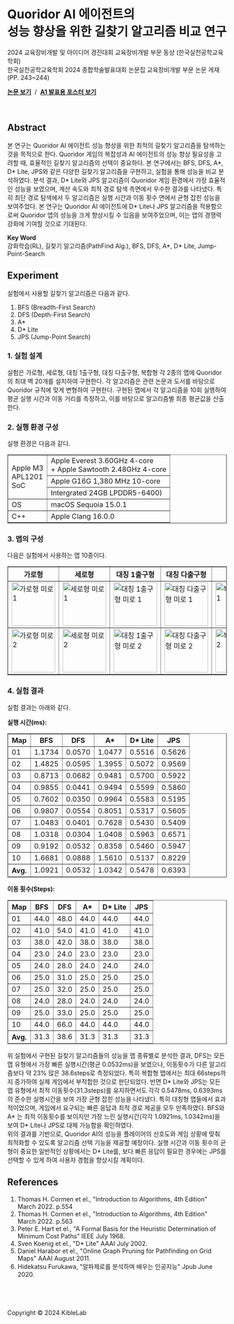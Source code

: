 # Quoridor AI 에이전트의 <br /> 성능 향상을 위한 길찾기 알고리즘 비교 연구

2024 교육장비개발 및 아이디어 경진대회 교육장비개발 부문 동상 (한국실천공학교육학회) <br />
한국실천공학교육학회 2024 종합학술발표대회 논문집 교육장비개발 부문 논문 게재 (PP. 243~244) <br />

**[논문 보기](https://github.com/user-attachments/files/18301757/Quoridor.AI.pdf)** &nbsp;/&nbsp;
**[A1 발표용 포스터 보기](https://github.com/user-attachments/files/18301733/A1.PPT.pdf)**

<br />

## Abstract

본 연구는 Quoridor AI 에이전트 성능 향상을 위한 최적의 길찾기 알고리즘을 탐색하는 것을 목적으로 한다. Quoridor 게임의 복잡성과 AI 에이전트의 성능 향상 필요성을 고려할 때, 효율적인 길찾기 알고리즘의 선택이 중요하다. 본 연구에서는 BFS, DFS, A*, D* Lite, JPS와 같은 다양한 길찾기 알고리즘을 구현하고, 실험을 통해 성능을 비교 분석하였다. 분석 결과, D* Lite와 JPS 알고리즘이 Quoridor 게임 환경에서 가장 효율적인 성능을 보였으며, 계산 속도와 최적 경로 탐색 측면에서 우수한 결과를 나타냈다. 특히 최단 경로 탐색에서 두 알고리즘은 실행 시간과 이동 횟수 면에서 균형 잡힌 성능을 보여주었다. 본 연구는 Quoridor AI 에이전트에 D* Lite나 JPS 알고리즘을 적용함으로써 Quoridor 앱의 성능을 크게 향상시킬 수 있음을 보여주었으며, 이는 앱의 경쟁력 강화에 기여할 것으로 기대된다.

**Key Word** <br /> 강화학습(RL), 길찾기 알고리즘(PathFind Alg.), BFS, DFS, A*, D* Lite, Jump-Point-Search

## Experiment

실험에서 사용할 길찾기 알고리즘은 다음과 같다.

1. BFS (Breadth-First Search)
2. DFS (Depth-First Search)
3. A\*
4. D\* Lite
5. JPS (Jump-Point Search)

### 1. 실험 설계

실험은 가로형, 세로형, 대칭 1출구형, 대칭 다출구형, 복합형 각 2종의 맵에 Quoridor의 최대 벽 20개를 설치하여 구현한다. 각 알고리즘은 관련 논문과 도서를 바탕으로 Quoridor 규칙에 맞게 변형하여 구현한다. 구현된 맵에서 각 알고리즘을 10회 실행하여 평균 실행 시간과 이동 거리를 측정하고, 이를 바탕으로 알고리즘별 최종 평균값을 산출한다.

### 2. 실행 환경 구성

실행 환경은 다음과 같다.

<table border="1">
  <tr>
    <td rowspan="3">
      Apple M3<br>
      APL1201<br>
      SoC
    </td>
    <td>Apple Everest 3.60GHz 4-core<br>+ Apple Sawtooth 2.48GHz 4-core</td>
  </tr>
  <tr>
    <td>Apple G16G 1,380 MHz 10-core</td>
  </tr>
  <tr>
    <td>Intergrated 24GB LPDDR5-6400)</td>
  </tr>
  <tr>
    <td>OS</td>
    <td>macOS Sequoia 15.0.1</td>
  </tr>
  <tr>
    <td>C++</td>
    <td>Apple Clang 16.0.0</td>
  </tr>
</table>

### 3. 맵의 구성

다음은 실험에서 사용하는 맵 10종이다.

<table border="1" cellpadding="10">
  <tr>
    <th>가로형</th>
    <th>세로형</th>
    <th>대칭 1출구형</th>
    <th>대칭 다출구형</th>
    <th>복합형</th>
  </tr>
  <tr>
    <td><img src="https://github.com/user-attachments/assets/991a19c5-763c-45b7-9835-25140f744c14" alt="가로형 미로 1" width="100"></td>
    <td><img src="https://github.com/user-attachments/assets/72997a34-77f3-4156-9ccf-e31a41fc80a7" alt="세로형 미로 1" width="100"></td>
    <td><img src="https://github.com/user-attachments/assets/83e37786-0016-407b-8dc1-ab577deda5d7" alt="대칭 1출구형 미로 1" width="100"></td>
    <td><img src="https://github.com/user-attachments/assets/308a1b91-e3c8-4553-895a-02d265399078" alt="대칭 다출구형 미로 1" width="100"></td>
    <td><img src="https://github.com/user-attachments/assets/07f27283-d768-490b-93dc-3d97c54bb792" alt="복합형 미로 1" width="100"></td>
  </tr>
  <tr>
    <td><img src="https://github.com/user-attachments/assets/6b9646b5-705d-4c2e-a7aa-f05e9dea230f" alt="가로형 미로 2" width="100"></td>
    <td><img src="https://github.com/user-attachments/assets/25abfa25-a96e-470f-b59a-282aff5a7028" alt="세로형 미로 2" width="100"></td>
    <td><img src="https://github.com/user-attachments/assets/9d4ddf53-4a20-4250-8eba-2a19a3e7afae" alt="대칭 1출구형 미로 2" width="100"></td>
    <td><img src="https://github.com/user-attachments/assets/8e25d578-cfd2-465f-8251-c4544b343688" alt="대칭 다출구형 미로 2" width="100"></td>
    <td><img src="https://github.com/user-attachments/assets/2905e7c7-3981-44b0-ba7d-4aea8f83aace" alt="복합형 미로 2" width="100"></td>
  </tr>
</table>

### 4. 실험 결과

실험 결과는 아래와 같다.

**실행 시간(ms):**

<table border="1" cellpadding="5">
  <thead>
    <tr>
      <th>Map</th>
      <th>BFS</th>
      <th>DFS</th>
      <th>A*</th>
      <th>D* Lite</th>
      <th>JPS</th>
    </tr>
  </thead>
  <tbody>
    <tr>
      <td>01</td>
      <td>1.1734</td>
      <td>0.0570</td>
      <td>1.0477</td>
      <td>0.5516</td>
      <td>0.5626</td>
    </tr>
    <tr>
      <td>02</td>
      <td>1.4825</td>
      <td>0.0595</td>
      <td>1.3955</td>
      <td>0.5072</td>
      <td>0.9569</td>
    </tr>
    <tr>
      <td>03</td>
      <td>0.8713</td>
      <td>0.0682</td>
      <td>0.9481</td>
      <td>0.5700</td>
      <td>0.5922</td>
    </tr>
    <tr>
      <td>04</td>
      <td>0.9855</td>
      <td>0.0441</td>
      <td>0.9494</td>
      <td>0.5599</td>
      <td>0.5860</td>
    </tr>
    <tr>
      <td>05</td>
      <td>0.7602</td>
      <td>0.0350</td>
      <td>0.9964</td>
      <td>0.5583</td>
      <td>0.5195</td>
    </tr>
    <tr>
      <td>06</td>
      <td>0.9807</td>
      <td>0.0554</td>
      <td>0.8051</td>
      <td>0.5317</td>
      <td>0.5605</td>
    </tr>
    <tr>
      <td>07</td>
      <td>1.0483</td>
      <td>0.0401</td>
      <td>0.7628</td>
      <td>0.5430</td>
      <td>0.5409</td>
    </tr>
    <tr>
      <td>08</td>
      <td>1.0318</td>
      <td>0.0304</td>
      <td>1.0408</td>
      <td>0.5963</td>
      <td>0.6571</td>
    </tr>
    <tr>
      <td>09</td>
      <td>0.9192</td>
      <td>0.0532</td>
      <td>0.8358</td>
      <td>0.5460</td>
      <td>0.5947</td>
    </tr>
    <tr>
      <td>10</td>
      <td>1.6681</td>
      <td>0.0888</td>
      <td>1.5610</td>
      <td>0.5137</td>
      <td>0.8229</td>
    </tr>
  </tbody>
  <tfoot>
    <tr>
      <th>Avg.</th>
      <td>1.0921</td>
      <td>0.0532</td>
      <td>1.0342</td>
      <td>0.5478</td>
      <td>0.6393</td>
    </tr>
  </tfoot>
</table>

**이동 횟수(Steps):**

<table border="1" cellpadding="5">
  <thead>
    <tr>
      <th>Map</th>
      <th>BFS</th>
      <th>DFS</th>
      <th>A*</th>
      <th>D* Lite</th>
      <th>JPS</th>
    </tr>
  </thead>
  <tbody>
    <tr>
      <td>01</td>
      <td>44.0</td>
      <td>48.0</td>
      <td>44.0</td>
      <td>44.0</td>
      <td>44.0</td>
    </tr>
    <tr>
      <td>02</td>
      <td>41.0</td>
      <td>54.0</td>
      <td>41.0</td>
      <td>41.0</td>
      <td>41.0</td>
    </tr>
    <tr>
      <td>03</td>
      <td>38.0</td>
      <td>42.0</td>
      <td>38.0</td>
      <td>38.0</td>
      <td>38.0</td>
    </tr>
    <tr>
      <td>04</td>
      <td>23.0</td>
      <td>24.0</td>
      <td>23.0</td>
      <td>23.0</td>
      <td>23.0</td>
    </tr>
    <tr>
      <td>05</td>
      <td>24.0</td>
      <td>28.0</td>
      <td>24.0</td>
      <td>24.0</td>
      <td>24.0</td>
    </tr>
    <tr>
      <td>06</td>
      <td>25.0</td>
      <td>31.0</td>
      <td>25.0</td>
      <td>25.0</td>
      <td>25.0</td>
    </tr>
    <tr>
      <td>07</td>
      <td>25.0</td>
      <td>32.0</td>
      <td>25.0</td>
      <td>25.0</td>
      <td>25.0</td>
    </tr>
    <tr>
      <td>08</td>
      <td>24.0</td>
      <td>28.0</td>
      <td>24.0</td>
      <td>24.0</td>
      <td>24.0</td>
    </tr>
    <tr>
      <td>09</td>
      <td>25.0</td>
      <td>33.0</td>
      <td>25.0</td>
      <td>25.0</td>
      <td>25.0</td>
    </tr>
    <tr>
      <td>10</td>
      <td>44.0</td>
      <td>66.0</td>
      <td>44.0</td>
      <td>44.0</td>
      <td>44.0</td>
    </tr>
  </tbody>
  <tfoot>
    <tr>
      <th>Avg.</th>
      <td>31.3</td>
      <td>38.6</td>
      <td>31.3</td>
      <td>31.3</td>
      <td>31.3</td>
    </tr>
  </tfoot>
</table>

위 실험에서 구현된 길찾기 알고리즘들의 성능을 맵 종류별로 분석한 결과, DFS는 모든 맵 유형에서 가장 빠른 실행시간(평균 0.0532ms)을 보였으나, 이동횟수가 다른 알고리즘보다 약 23% 많은 38.6steps로 측정되었다. 특히 복합형 맵에서는 최대 66steps까지 증가하여 실제 게임에서 부적합한 것으로 판단되었다. 반면 D* Lite와 JPS는 모든 맵 유형에서 최적 이동횟수(31.3steps)를 유지하면서도 각각 0.5478ms, 0.6393ms의 준수한 실행시간을 보여 가장 균형 잡힌 성능을 나타냈다. 특히 대칭형 맵들에서 효과적이었으며, 게임에서 요구되는 빠른 응답과 최적 경로 제공을 모두 만족하였다. BFS와 A* 는 최적 이동횟수를 보이지만 가장 느린 실행시간(각각 1.0921ms, 1.0342ms)을 보여 D* Lite나 JPS로 대체 가능함을 확인하였다.
<br>
위의 결과를 기반으로, Quoridor AI의 성능을 플레이어의 선호도와 게임 상황에 맞춰 최적화할 수 있도록 알고리즘 선택 기능을 제공할 예정이다. 실행 시간과 이동 횟수의 균형이 중요한 일반적인 상황에서는 D* Lite를, 보다 빠른 응답이 필요한 경우에는 JPS를 선택할 수 있게 하여 사용자 경험을 향상시킬 계획이다.

## References

1. Thomas H. Cormen et el., "Introduction to Algorithms, 4th Edition" March 2022. p.554
2. Thomas H. Cormen et el., "Introduction to Algorithms, 4th Edition" March 2022. p.563
3. Peter E. Hart et el., "A Formal Basis for the Heuristic Determination of Minimum Cost Paths" IEEE July 1968.
4. Sven Koenig et el., "D\* Lite" AAAI July 2002.
5. Daniel Harabor et el., "Online Graph Pruning for Pathfinding on Grid Maps" AAAI August 2011.
6. Hidekatsu Furukawa, "알파제로를 분석하며 배우는 인공지능" Jpub June 2020.

## <br />

Copyright © 2024 KibleLab
